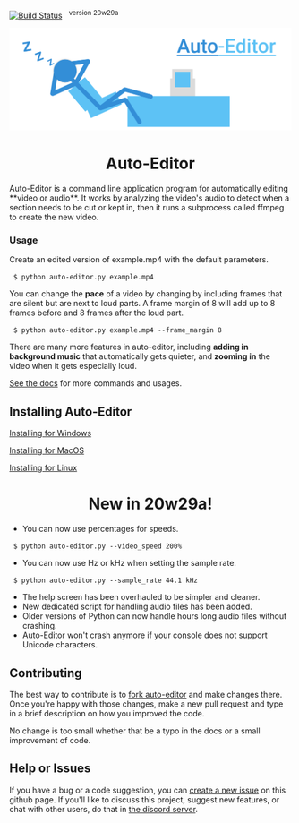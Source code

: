 [![Build Status](https://travis-ci.com/WyattBlue/auto-editor.svg?branch=master)](https://travis-ci.com/WyattBlue/auto-editor)
 &nbsp;&nbsp;<sup>version 20w29a

<p align="center">
  <img src="/resources/auto-editor_banner.png" width="800">
</p>

<h1 align="center"> Auto-Editor</h1>
Auto-Editor is a command line application program for automatically editing **video or audio**.
It works by analyzing the video's audio to detect when a section needs to be cut or kept in, then it runs a subprocess called ffmpeg to create the new video.

### Usage

Create an edited version of example.mp4 with the default parameters.
```terminal
 $ python auto-editor.py example.mp4
```

You can change the **pace** of a video by changing by including frames that are silent but are next to loud parts. A frame margin of 8 will add up to 8 frames before and 8 frames after the loud part.

```terminal
 $ python auto-editor.py example.mp4 --frame_margin 8
```

There are many more features in auto-editor, including **adding in background music** that automatically gets quieter, and **zooming in** the video when it gets especially loud.

[See the docs](/resources/docs.md) for more commands and usages.


## Installing Auto-Editor
[Installing for Windows](/resources/install_win.md)

[Installing for MacOS](/resources/install_mac.md)

[Installing for Linux](/resources/install_lin.md)


<h1 align="center">New in 20w29a!</h1>

 * You can now use percentages for speeds.
 ```terminal
  $ python auto-editor.py --video_speed 200%
 ```
 * You can now use Hz or kHz when setting the sample rate.
 ```terminal
  $ python auto-editor.py --sample_rate 44.1 kHz
 ```
 * The help screen has been overhauled to be simpler and cleaner.
 * New dedicated script for handling audio files has been added.
 * Older versions of Python can now handle hours long audio files without crashing.
 * Auto-Editor won't crash anymore if your console does not support Unicode characters.

## Contributing
The best way to contribute is to [fork auto-editor](https://github.com/WyattBlue/auto-editor/fork) and make changes there. Once you're happy with those changes, make a new pull request and type in a brief description on how you improved the code.

No change is too small whether that be a typo in the docs or a small improvement of code.

## Help or Issues
If you have a bug or a code suggestion, you can [create a new issue](https://github.com/WyattBlue/auto-editor/issues/new) on this github page. If you'll like to discuss this project, suggest new features, or chat with other users, do that in [the discord server](https://discord.com/invite/kMHAWJJ).

